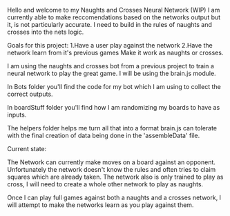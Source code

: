 Hello and welcome to my Naughts and Crosses Neural Network (WIP)
I am currently able to make reccomendations based on the networks output but it,
is not particularly accurate. I need to build in the rules of naughts and crosses
into the nets logic.

Goals for this project:
1.Have a user play against the network
2.Have the network learn from it's previous games
Make it work as naughts or crosses.

I am using the naughts and crosses bot from a previous project to
train a neural network to play the great game. I will be using the brain.js module.

In Bots folder you'll find the code for my bot which I am using to collect the
correct outputs.

In boardStuff folder you'll find how I am randomizing my boards to have as inputs.

The helpers folder helps me turn all that into a format brain.js can tolerate
with the final creation of data being done in the 'assembleData' file.

Current state:

The Network can currently make moves on a board against an opponent. Unfortunately
the network doesn't know the rules and often tries to claim squares which are
already taken. The network also is only trained to play as cross, I will need
to create a whole other network to play as naughts.

Once I can play full games against both a naughts and a crosses network, I will
attempt to make the networks learn as you play against them.
